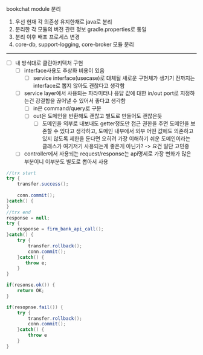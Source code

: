 bookchat module 분리
1. 우선 현재 각 의존성 유지한채로 java로 분리
2. 분리한 각 모듈의 버전 관련 정보 gradle.properties로 통일
3. 분리 이후 배포 프로세스 변경 
4. core-db, support-logging, core-broker 모듈 분리

---

- [ ] 내 방식대로 클린아키텍처 구현
	- [ ] interface사용도 추상화 비용이 있음
		- [ ] service interface(usecase)로 대체될 새로운 구현체가 생기기 전까지는 interface로 뽑지 않아도 괜찮다고 생각함
	- [ ] service layer에서 사용되는 파라미터나 응답 값에 대한 in/out port로 지정하는건 강결합을 끊어낼 수 있어서 좋다고 생각함
		- [ ] in은 command/query로 구분
		- [ ] out은 도메인을 반환해도 괜찮고 별도로 만들어도 괜찮은듯
			- [ ] 도메인을 외부로 내보내도 getter정도만 접근 권한을 주면 도메인을 보존할 수 있다고 생각하고, 도메인 내부에서 외부 어떤 값에도 의존하고 있지 않도록 제한을 둔다면 오히려 가장 이해하기 쉬운 도메인이라는 클래스가 여기저기 사용되는게 좋은게 아닌가? -> 요건 일단 고민중
	- [ ] controller에서 사용되는 request/response는 api명세로 가장 변화가 많은 부분이니 이부분도 별도로 뽑아서 사용

``` java
//trx start
try {
	transfer.success();
	
	conn.commit();
}catch() {
}
//trx end
response = null;
try {
	response = firm_bank_api_call();
}catch() {
	try {
		transfer.rollback();
		conn.commit();
	}catch() {
	   throw e;
	}
}

if(resonse.ok()) {
	return OK;
}

if(resopnse.fail()) {
	try {
		transfer.rollback();
		conn.commit();
	}catch() {
		throw e
	}
}


```